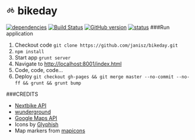 ![logo](https://github.com/janisz/bikeday/blob/gh-pages/img/bike.png) bikeday
=======
[![dependencies](https://david-dm.org/janisz/bikeday.png)](https://david-dm.org/janisz/bikeday)
[![Build Status](https://travis-ci.org/janisz/bikeday.svg?branch=master)](https://travis-ci.org/janisz/bikeday)
[![GitHub version](https://badge.fury.io/gh/janisz%2Fbikeday.svg)](http://badge.fury.io/gh/janisz%2Fbikeday)
[![status](https://sourcegraph.com/api/repos/github.com/janisz/bikeday/.badges/status.png)](https://sourcegraph.com/github.com/janisz/bikeday)
###Run application

1. Checkout code `git clone https://github.com/janisz/bikeday.git`
2. `npm install`
3. Start app `grunt server`
4. Navigate to [http://localhost:8001/index.html](http://localhost:8765/index.html)
5. Code, code, code...
6. Deploy `git checkout gh-pages && git merge master --no-commit --no-ff && grunt && grunt bump`

###CREDITS

* [Nextbike API](http://nextbike.net/)
* [wunderground](http://api.wunderground.com/)
* [Google Maps API](https://developers.google.com/maps/)
* Icons by [Glyphish](http://www.glyphish.com/)
* Map markers from [mapicons](http://mapicons.nicolasmollet.com/)
